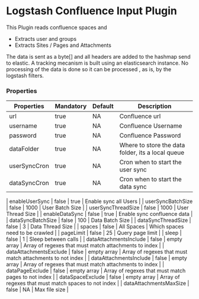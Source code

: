 # Logstash Confluence Input Plugin

This Plugin reads confluence spaces and 

- Extracts user and groups
- Extracts Sites / Pages and Attachments

The data is sent as a byte[] and all headers are added to the hashmap send to elastic. 
A tracking mecanism is built using an elasticsearch instance. 
No processing of the data is done so it can be processed , as is, by the logstash filters.

### Properties

| Properties  | Mandatory | Default | Description |
| ------------- | ------------- | ------------- | ------------- |
| url  | true  | NA  | Confluence url |
| username  | true  | NA  | Confluence Username |
| password  | true  | NA  | Confluence Password |
| dataFolder  | true  | NA  | Where to store the data folder, its a local queue |
| userSyncCron  | true  | NA  | Cron when to start the user sync |
| dataSyncCron  | true  | NA  | Cron when to start the data sync |

| enableUserSync  | false  | true  | Enable sync all Users |
| userSyncBatchSize  | false  | 1000  | User Batch Size |
| userSyncThreadSize  | false  | 1000  | User Thread Size |
| enableDataSync  | false  | true  | Enable sync confluence data |
| dataSyncBatchSize  | false  | 100  | Data Batch Size |
| dataSyncThreadSize  | false  | 3  | Data Thread Size |
| spaces  | false  | All Spaces  | Which spaces need to be crawled |
| pageLimit  | false  | 25  | Query page limit |
| sleep  | false  | 1  | Sleep between calls |
| dataAttachmentsInclude  | false  | empty array  | Array of regexes that must match attachments to index |
| dataAttachmentsExclude  | false  | empty array  | Array of regexes that must match attachments to not index |
| dataAttachmentsInclude  | false  | empty array  | Array of regexes that must match attachments to index |
| dataPageExclude  | false  | empty array  | Array of regexes that must match pages to not index |
| dataSpaceExclude  | false  | empty array  | Array of regexes that must match spaces to not index |
| dataAttachmentsMaxSize  | false  | NA  | Max file size |